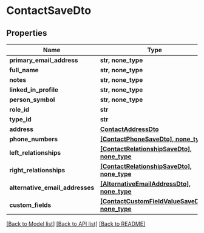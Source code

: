 # ContactSaveDto


## Properties
Name | Type | Description | Notes
------------ | ------------- | ------------- | -------------
**primary_email_address** | **str, none_type** |  | [optional] 
**full_name** | **str, none_type** |  | [optional] 
**notes** | **str, none_type** |  | [optional] 
**linked_in_profile** | **str, none_type** |  | [optional] 
**person_symbol** | **str, none_type** |  | [optional] 
**role_id** | **str** |  | [optional] 
**type_id** | **str** |  | [optional] 
**address** | [**ContactAddressDto**](ContactAddressDto.md) |  | [optional] 
**phone_numbers** | [**[ContactPhoneSaveDto], none_type**](ContactPhoneSaveDto.md) |  | [optional] 
**left_relationships** | [**[ContactRelationshipSaveDto], none_type**](ContactRelationshipSaveDto.md) |  | [optional] 
**right_relationships** | [**[ContactRelationshipSaveDto], none_type**](ContactRelationshipSaveDto.md) |  | [optional] 
**alternative_email_addresses** | [**[AlternativeEmailAddressDto], none_type**](AlternativeEmailAddressDto.md) |  | [optional] 
**custom_fields** | [**[ContactCustomFieldValueSaveDto], none_type**](ContactCustomFieldValueSaveDto.md) |  | [optional] 

[[Back to Model list]](../README.md#documentation-for-models) [[Back to API list]](../README.md#documentation-for-api-endpoints) [[Back to README]](../README.md)


